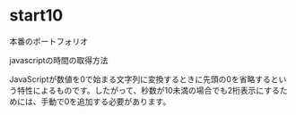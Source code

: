 # start10
本番のポートフォリオ


javascriptの時間の取得方法


JavaScriptが数値を0で始まる文字列に変換するときに先頭の0を省略するという特性によるものです。したがって、秒数が10未満の場合でも2桁表示にするためには、手動で0を追加する必要があります。
